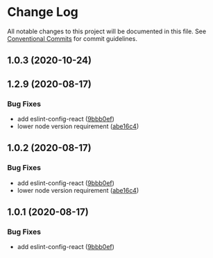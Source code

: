 # Change Log

All notable changes to this project will be documented in this file.
See [Conventional Commits](https://conventionalcommits.org) for commit guidelines.

## 1.0.3 (2020-10-24)



## 1.2.9 (2020-08-17)


### Bug Fixes

* add eslint-config-react ([9bbb0ef](https://github.com/devpulsion/configs/commit/9bbb0efb1d38bb715f145139b2b8132b458c1ef7))
* lower node version requirement ([abe16c4](https://github.com/devpulsion/configs/commit/abe16c42c15d519fab66bbcfecd778694f5839a5))





## 1.0.2 (2020-08-17)


### Bug Fixes

* add eslint-config-react ([9bbb0ef](https://github.com/devpulsion/configs/commit/9bbb0efb1d38bb715f145139b2b8132b458c1ef7))
* lower node version requirement ([abe16c4](https://github.com/devpulsion/configs/commit/abe16c42c15d519fab66bbcfecd778694f5839a5))





## 1.0.1 (2020-08-17)


### Bug Fixes

* add eslint-config-react ([9bbb0ef](https://github.com/devpulsion/configs/commit/9bbb0efb1d38bb715f145139b2b8132b458c1ef7))
